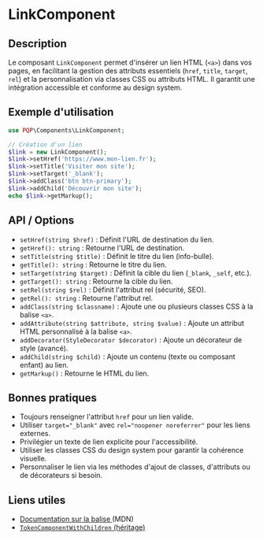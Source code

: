 # LinkComponent

## Description
Le composant `LinkComponent` permet d'insérer un lien HTML (`<a>`) dans vos pages, en facilitant la gestion des attributs essentiels (`href`, `title`, `target`, `rel`) et la personnalisation via classes CSS ou attributs HTML. Il garantit une intégration accessible et conforme au design system.

## Exemple d'utilisation
```php
use PQP\Components\LinkComponent;

// Création d'un lien
$link = new LinkComponent();
$link->setHref('https://www.mon-lien.fr');
$link->setTitle('Visiter mon site');
$link->setTarget('_blank');
$link->addClass('btn btn-primary');
$link->addChild('Découvrir mon site');
echo $link->getMarkup();
```

## API / Options
- `setHref(string $href)` : Définit l'URL de destination du lien.
- `getHref(): string` : Retourne l'URL de destination.
- `setTitle(string $title)` : Définit le titre du lien (info-bulle).
- `getTitle(): string` : Retourne le titre du lien.
- `setTarget(string $target)` : Définit la cible du lien (`_blank`, `_self`, etc.).
- `getTarget(): string` : Retourne la cible du lien.
- `setRel(string $rel)` : Définit l'attribut rel (sécurité, SEO).
- `getRel(): string` : Retourne l'attribut rel.
- `addClass(string $classname)` : Ajoute une ou plusieurs classes CSS à la balise `<a>`.
- `addAttribute(string $attribute, string $value)` : Ajoute un attribut HTML personnalisé à la balise `<a>`.
- `addDecorator(StyleDecorator $decorator)` : Ajoute un décorateur de style (avancé).
- `addChild(string $child)` : Ajoute un contenu (texte ou composant enfant) au lien.
- `getMarkup()` : Retourne le HTML du lien.

## Bonnes pratiques
- Toujours renseigner l'attribut `href` pour un lien valide.
- Utiliser `target="_blank"` avec `rel="noopener noreferrer"` pour les liens externes.
- Privilégier un texte de lien explicite pour l'accessibilité.
- Utiliser les classes CSS du design system pour garantir la cohérence visuelle.
- Personnaliser le lien via les méthodes d'ajout de classes, d'attributs ou de décorateurs si besoin.

## Liens utiles
- [Documentation sur la balise <a> (MDN)](https://developer.mozilla.org/fr/docs/Web/HTML/Element/a)
- [`TokenComponentWithChildren` (héritage)](../TokenComponentWithChildren.php) 